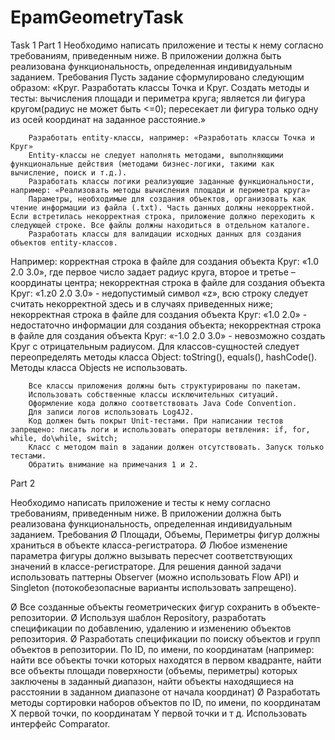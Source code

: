 # EpamGeometryTask

Task 1
Part 1
Необходимо написать приложение и тесты к нему согласно требованиям, приведенным ниже. В приложении должна быть реализована функциональность, определенная индивидуальным заданием. 
Требования
Пусть задание сформулировано следующим образом: «Круг. Разработать классы Точка и Круг. Создать методы и тесты: вычисления площади и периметра круга; является ли фигура кругом(радиус не может быть <=0); пересекает ли фигура только одну из осей координат на заданное расстояние.»
 
     	Разработать entity-классы, например: «Разработать классы Точка и Круг»
     	Entity-классы не следует наполнять методами, выполняющими функциональные действия (методами бизнес-логики, такими как вычисление, поиск и т.д.).
     	Разработать классы логики реализующие заданные функциональности, например: «Реализовать методы вычисления площади и периметра круга»
     	Параметры, необходимые для создания объектов, организовать как чтение информации из файла (.txt). Часть данных должны некорректной. Если встретилась некорректная строка, приложение должно переходить к следующей строке. Все файлы должны находиться в отдельном каталоге.
     	Разработать классы для валидации исходных данных для создания объектов entity-классов.
Например: корректная строка в файле для создания объекта Круг: «1.0 2.0 3.0», где первое число задает радиус круга, второе и третье – координаты центра;
некорректная строка в файле для создания объекта Круг: «1.z0 2.0 3.0» - недопустимый символ «z», всю строку следует считать некорректной здесь и в случаях приведенных ниже;
некорректная строка в файле для создания объекта Круг: «1.0 2.0» - недостаточно информации для создания объекта;
некорректная строка в файле для создания объекта Круг: «-1.0 2.0 3.0» - невозможно создать Круг с отрицательным радиусом.
     	Для классов-сущностей следует переопределять методы класса Object: toString(), equals(), hashCode(). Методы класса Objects не использовать.
 
     	Все классы приложения должны быть структурированы по пакетам.
     	Использовать собственные классы исключительных ситуаций.
     	Оформление кода должно соответствовать Java Code Convention.
     	Для записи логов использовать Log4J2.
     	Код должен быть покрыт Unit-тестами. При написании тестов запрещено: писать логи и использовать операторы ветвления: if, for, while, do\while, switch; 
     	Класс с методом main в задании должен отсутствовать. Запуск только тестами.
     	Обратить внимание на примечания 1 и 2.
      
Part 2

Необходимо написать приложение и тесты к нему согласно требованиям, приведенным ниже. В приложении должна быть реализована функциональность, определенная индивидуальным заданием.
Требования
Ø  Площади, Объемы, Периметры фигур должны храниться в объекте класса-регистратора.
Ø  Любое изменение параметра фигуры должно вызывать пересчет соответствующих значений в классе-регистраторе.
Для решения данной задачи использовать паттерны Observer (можно использовать Flow API)  и Singleton (потокобезопасные варианты использовать запрещено).
 
Ø  Все созданные объекты геометрических фигур сохранить в объекте-репозитории.
Ø  Используя шаблон  Repository, разработать спецификации по добавлению, удалению и изменению объектов репозитория.
Ø  Разработать спецификации по поиску объектов и групп объектов в репозитории. По ID, по имени, по координатам (например: найти все объекты точки которых находятся в первом квадранте, найти все объекты площади поверхности (объемы, периметры) которых заключены в заданный диапазон, найти объекты находящиеся на расстоянии в заданном диапазоне от начала координат)
Ø  Разработать методы сортировки наборов объектов по ID, по имени, по координатам Х первой точки, по координатам Y первой точки и т д. Использовать интерфейс Comparator.

